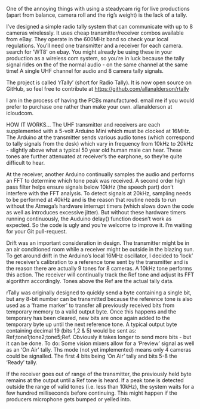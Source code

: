 One of the annoying things with using a steadycam rig for live productions (apart from balance, camera roll and the rig’s weight) is the lack of a tally. 

I’ve designed a simple radio tally system that can communicate with up to 8 cameras wirelessly. It uses cheap transmitter/receiver combos available from eBay. They operate in the 600MHz band so check your local regulations. 
You’ll need one transmitter and a receiver for each camera. search for 'WT8' on ebay.
You might already be using these in your production as a wireless com system, so you’re in luck because the tally signal rides on the of the normal audio - on the same channel at the same time! A single UHF channel for audio and 8 camera tally signals. 

The project is called ‘rTally’ (short for Radio Tally). It is now open source on GitHub, so feel free to contribute at https://github.com/allanalderson/rtally

I am in the process of having the PCBs manufactured. email me if you would prefer to purchase one rather than make your own.
allanalderson at icloudcom.


HOW IT WORKS...
The UHF transmitter and receivers are each supplemented with a 5-volt Arduino Mini which must be clocked at 16MHz. 
 The Arduino at the transmitter sends various audio tones (which correspond to tally signals from the desk) which vary in frequency from 10kHz to 20kHz - slightly above what a typical 50 year old human male can hear. These tones are further attenuated at receiver’s the earphone, so they’re quite difficult to hear. 

At the receiver, another Arduino continually samples the audio and performs an FFT to determine which tone peak was received. A second order high pass filter helps ensure signals below 10kHz (the speech part) don’t interfere with the FFT analysis. 
To detect signals at 20kHz, sampling needs to be performed at 40kHz and is the reason that routine needs to run without the Atmega’s hardware interrupt timers (which slows down the code as well as introduces excessive jitter). 
But without these hardware timers running continuously, the Auduino delay() function doesn’t work as expected. So the code is ugly and you’re welcome to improve it. I’m waiting for your Git pull-request. 

Drift was an important consideration in design. The transmitter might be in an air conditioned room while a receiver might be outside in the blazing sun. To get around drift in the Arduino’s local 16MHz oscillator, I decided to ‘lock’ the receiver’s calibration to a reference tone sent by the transmitter and is the reason there are actually 9 tones for 8 cameras. A 10kHz tone performs this action. The receiver will continually track the Ref tone and adjust its FFT algorithm accordingly.  Tones above the Ref are the actual tally data. 

rTally was originally designed to quickly send a byte containing a single bit, but any 8-bit number can be transmitted because the reference tone is also used as a ‘frame marker’ to transfer all previously received bits from temporary memory to a valid output byte. Once this happens and  the temporary has been cleared, new bits are once again added to the temporary byte up until the next reference tone. A typical output byte containing decimal 19 (bits 1,2 & 5) would be sent as:
Ref;tone1;tone2;tone5;Ref. 
Obviously it takes longer to send more bits - but it can be done. 
To do: Some vision mixers allow for a ‘Preview’ signal as well as an ‘On Air’ tally. Ths mode (not yet implemented) means only 4 cameras could be signalled. The first 4 bits being ‘On Air’ tally and bits 5-8 the ‘Ready’ tally.  


If the receiver goes out of range of the transmitter, the previously held byte remains at the output until a Ref tone is heard. 
If a peak tone is detected outside the range of valid tones (i.e. less than 10kHz), the system waits for a few hundred milliseconds before continuing. This might happen if the producers microphone gets bumped or yelled into. 

